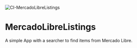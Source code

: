 ![CI-MercadoLibreListings](https://github.com/danstorre/MercadoLibreListings/workflows/CI-MercadoLibreListings/badge.svg)

# MercadoLibreListings
A simple App with a searcher to find items from Mercado Libre.
